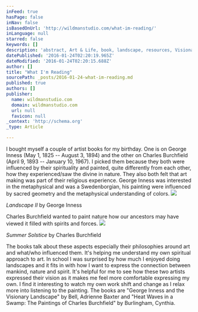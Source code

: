 ```yaml
---
inFeed: true
hasPage: false
inNav: false
isBasedOnUrl: 'http://wildmanstudio.com/what-im-reading/'
inLanguage: null
starred: false
keywords: []
description: 'abstract, Art & Life, book, landscape, resources, Visionary'
datePublished: '2016-01-24T02:20:19.965Z'
dateModified: '2016-01-24T02:20:15.688Z'
author: []
title: "What I'm Reading"
sourcePath: _posts/2016-01-24-what-im-reading.md
published: true
authors: []
publisher:
  name: wildmanstudio.com
  domain: wildmanstudio.com
  url: null
  favicon: null
_context: 'http://schema.org'
_type: Article

---
```

I bought myself a couple of artist books for my birthday. One is on George Inness (May 1, 1825 -- August 3, 1894) and the other on Charles Burchfield (April 9, 1893 -- January 10, 1967). I picked them because they both were influenced by their spirituality and painted, quite differently from each other, how they experienced/saw the divine in nature. They also both felt that art making was part of their religious experience. George Inness was interested in the metaphysical and was a Swedenborgian, his painting were influenced by sacred geometry and the metaphysical understanding of colors.  ![](https://the-grid-user-content.s3-us-west-2.amazonaws.com/3ada52e5-801e-4718-8ea8-e8c32600a964.jpg)

_Landscape II_ by George Inness   

Charles Burchfield wanted to paint nature how our ancestors may have viewed it filled with spirits and forces. ![](https://the-grid-user-content.s3-us-west-2.amazonaws.com/b608e6a9-adfb-4cfa-9b36-9a4860ce4ff9.jpg)

_Summer Solstice_ by Charles Burchfield 

The books talk about these aspects especially their philosophies around art and what/who influenced them. It's helping me understand my own spiritual approach to art. In school I was surprised by how much I enjoyed doing landscapes and it fits in with how I want to express the connection between mankind, nature and spirit. It's helpful for me to see how these two artists expressed their vision as it makes me feel more comfortable expressing my own. I find it interesting to watch my own work shift and change as I relax more into listening to the painting. The books are "George Inness and the Visionary Landscape" by Bell, Adrienne Baxter and "Heat Waves in a Swamp: The Paintings of Charles Burchfield" by Burlingham, Cynthia.